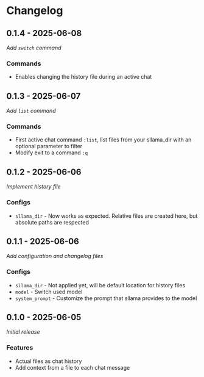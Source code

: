 # Changelog

## 0.1.4 - 2025-06-08
_Add `switch` command_

### Commands
- Enables changing the history file during an active chat

## 0.1.3 - 2025-06-07
_Add `list` command_

### Commands
- First active chat command `:list`, list files from your sllama_dir with an optional parameter to filter
- Modify exit to a command `:q`

## 0.1.2 - 2025-06-06
_Implement history file_

### Configs
- `sllama_dir` - Now works as expected. Relative files are created here, but absolute paths are respected

## 0.1.1 - 2025-06-06
_Add configuration and changelog files_

### Configs
- `sllama_dir` - Not applied yet, will be default location for history files
- `model` - Switch used model
- `system_prompt` - Customize the prompt that sllama provides to the model

## 0.1.0 - 2025-06-05
_Initial release_

### Features
- Actual files as chat history
- Add context from a file to each chat message
